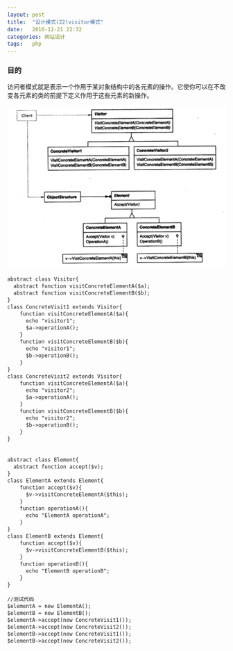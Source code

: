 ```yaml
---
layout: post
title:  "设计模式(22)visitor模式"
date:   2016-12-21 22:32
categories: 网站设计
tags:   php
---
```


### 目的

访问者模式就是表示一个作用于某对象结构中的各元素的操作。它使你可以在不改变各元素的类的前提下定义作用于这些元素的新操作。

![visitor](/images/design_patterns/visitor.png)

    abstract class Visitor{
      abstract function visitConcreteElementA($a);
      abstract function visitConcreteElementB($b);
    }
    class ConcreteVisit1 extends Visitor{
        function visitConcreteElementA($a){
          echo "visitor1";
          $a->operationA();
        }
        function visitConcreteElementB($b){
          echo "visitor1";
          $b->operationB();
        }
    }
    class ConcreteVisit2 extends Visitor{
        function visitConcreteElementA($a){
          echo "visitor2";
          $a->operationA();
        }
        function visitConcreteElementB($b){
          echo "visitor2";
          $b->operationB();
        }
    }


    abstract class Element{
      abstract function accept($v);
    }
    class ElementA extends Element{
        function accept($v){
          $v->visitConcreteElementA($this);
        }
        function operationA(){
          echo "ElementA operationA";
        }
    }
    class ElementB extends Element{
        function accept($v){
          $v->visitConcreteElementB($this);
        }
        function operationB(){
          echo "ElementB operationB";
        }
    }

    //测试代码
    $elementA = new ElementA();
    $elementB = new ElementB();
    $elementA->accept(new ConcreteVisit1());
    $elementA->accept(new ConcreteVisit2());
    $elementB->accept(new ConcreteVisit1());
    $elementB->accept(new ConcreteVisit2());








